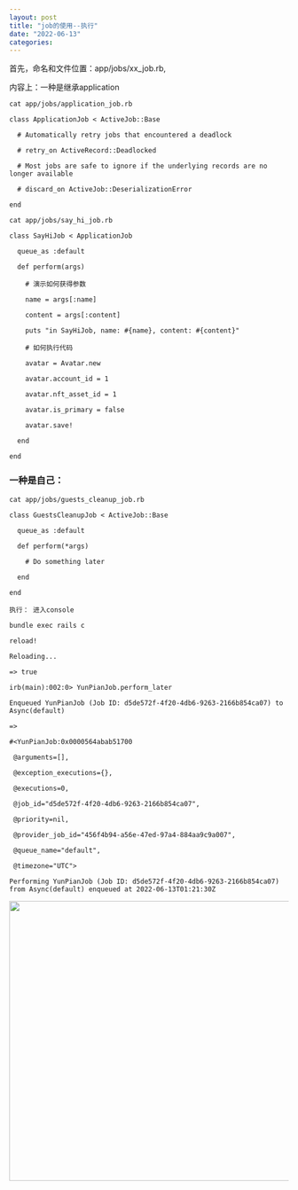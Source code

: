 ```yaml
---
layout: post
title: "job的使用--执行"
date: "2022-06-13"
categories: 
---
```

<p>首先，命名和文件位置：app/jobs/xx_job.rb,</p>

<p>内容上：一种是继承application</p>

<pre>
<code>cat app/jobs/application_job.rb

class ApplicationJob &lt; ActiveJob::Base

&nbsp; # Automatically retry jobs that encountered a deadlock

&nbsp; # retry_on ActiveRecord::Deadlocked</code></pre>

<pre>
<code>&nbsp; # Most jobs are safe to ignore if the underlying records are no longer available

&nbsp; # discard_on ActiveJob::DeserializationError

end</code></pre>

<pre>
<code>cat app/jobs/say_hi_job.rb

class SayHiJob &lt; ApplicationJob

&nbsp; queue_as :default</code></pre>

<p><code>&nbsp; def perform(args)<br />
&nbsp;&nbsp;&nbsp; # 演示如何获得参数<br />
&nbsp;&nbsp;&nbsp; name = args[:name]<br />
&nbsp;&nbsp;&nbsp; content = args[:content]<br />
&nbsp;&nbsp;&nbsp; puts &quot;in SayHiJob, name: #{name}, content: #{content}&quot;</code></p>

<pre>
<code>&nbsp;&nbsp;&nbsp; # 如何执行代码

&nbsp;&nbsp;&nbsp; avatar = Avatar.new

&nbsp;&nbsp;&nbsp; avatar.account_id = 1

&nbsp;&nbsp;&nbsp; avatar.nft_asset_id = 1

&nbsp;&nbsp;&nbsp; avatar.is_primary = false

&nbsp;&nbsp;&nbsp; avatar.save!

&nbsp; end

end</code></pre>

<h3>一种是自己：</h3>

<pre><code>cat app/jobs/guests_cleanup_job.rb<br />
class GuestsCleanupJob &lt; ActiveJob::Base<br />
&nbsp; queue_as :default</code></pre>

<pre><code>&nbsp; def perform(*args)<br />
&nbsp;&nbsp;&nbsp; # Do something later<br />
&nbsp; end<br />
end</code></pre>

<pre><code>执行： 进入console</code></pre>

<pre><code>bundle exec rails c</code></pre>

<pre><code>reload!<br />
Reloading...<br />
=&gt; true<br />
irb(main):002:0&gt; YunPianJob.perform_later<br />
Enqueued YunPianJob (Job ID: d5de572f-4f20-4db6-9263-2166b854ca07) to Async(default)<br />
=&gt;<br />
#&lt;YunPianJob:0x0000564abab51700<br />
&nbsp;@arguments=[],<br />
&nbsp;@exception_executions={},<br />
&nbsp;@executions=0,<br />
&nbsp;@job_id=&quot;d5de572f-4f20-4db6-9263-2166b854ca07&quot;,<br />
&nbsp;@priority=nil,<br />
&nbsp;@provider_job_id=&quot;456f4b94-a56e-47ed-97a4-884aa9c9a007&quot;,<br />
&nbsp;@queue_name=&quot;default&quot;,<br />
&nbsp;@timezone=&quot;UTC&quot;&gt;<br />
Performing YunPianJob (Job ID: d5de572f-4f20-4db6-9263-2166b854ca07) from Async(default) enqueued at 2022-06-13T01:21:30Z</code></pre>

<p><img height="505" src="/uploads/ckeditor/pictures/14/image-20220613114308-1.png" width="1281" /></p>

<div class="notranslate" style="all: initial;">&nbsp;</div>

